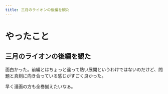 ```yaml
---
title: 三月のライオンの後編を観た
---
```


# やったこと

## 三月のライオンの後編を観た

面白かった。前編とはちょっと違って熱い展開というわけではないのだけど、問題と真剣に向き合っている感じがすごく良かった。

早く漫画の方も全巻揃えたいなぁ。
